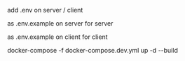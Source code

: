 add .env on server / client

as .env.example on server for server 

as .env.example on client for client

docker-compose -f docker-compose.dev.yml up -d --build
